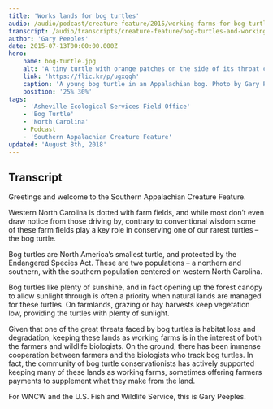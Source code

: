 ```yaml
---
title: 'Works lands for bog turtles'
audio: /audio/podcast/creature-feature/2015/working-farms-for-bog-turtles.mp3
transcript: /audio/transcripts/creature-feature/bog-turtles-and-working-lands.pdf
author: 'Gary Peeples'
date: 2015-07-13T00:00:00.000Z
hero:
    name: bog-turtle.jpg
    alt: 'A tiny turtle with orange patches on the side of its throat crawls through the grass'
    link: 'https://flic.kr/p/ugxqqh'
    caption: 'A young bog turtle in an Appalachian bog. Photo by Gary Peeples, USFWS.'
    position: '25% 30%'
tags:
    - 'Asheville Ecological Services Field Office'
    - 'Bog Turtle'
    - 'North Carolina'
    - Podcast
    - 'Southern Appalachian Creature Feature'
updated: 'August 8th, 2018'
---
```


## Transcript

Greetings and welcome to the Southern Appalachian Creature Feature.

Western North Carolina is dotted with farm fields, and while most don’t even draw notice from those driving by, contrary to conventional wisdom some of these farm fields play a key role in conserving one of our rarest turtles – the bog turtle.

Bog turtles are North America’s smallest turtle, and protected by the Endangered Species Act. These are two populations – a northern and southern, with the southern population centered on western North Carolina.

Bog turtles like plenty of sunshine, and in fact opening up the forest canopy to allow sunlight through is often a priority when natural lands are managed for these turtles. On farmlands, grazing or hay harvests keep vegetation low, providing the turtles with plenty of sunlight.

Given that one of the great threats faced by bog turtles is habitat loss and degradation, keeping these lands as working farms is in the interest of both the farmers and wildlife biologists. On the ground, there has been immense cooperation between farmers and the biologists who track bog turtles. In fact, the community of bog turtle conservationists has actively supported keeping many of these lands as working farms, sometimes offering farmers payments to supplement what they make from the land.

For WNCW and the U.S. Fish and Wildlife Service, this is Gary Peeples.